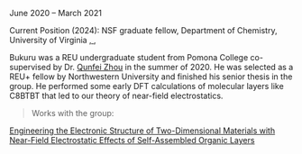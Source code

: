 June 2020 – March 2021

Current Position (2024): NSF graduate fellow, Department of Chemistry, University of Virginia <a href="https://www.linkedin.com/in/bukuru-anaclet-94454a156/"><i class="fa-brands fa-linkedin-in"></i>, </a>, <a href="https://scholar.google.com/citations?user=eWBeI5oAAAAJ&hl=en"><i class="ai ai-google-scholar-square ai-3x"></i></a>

Bukuru was a REU undergraduate student from Pomona College co-supervised by Dr. <a href="http://www.linkedin.com/in/qunfei-zhou-746a9241/">Qunfei Zhou</a> in the summer of 2020. He was selected as a REU+ fellow by Northwestern University and finished his senior thesis in the group. He performed some early DFT calculations of molecular layers like C8BTBT that led to our theory of near-field electrostatics. 


> Works with the group:

<a href="https://arxiv.org/abs/2109.09990">Engineering the Electronic Structure of Two-Dimensional Materials with Near-Field Electrostatic Effects of Self-Assembled Organic Layers</a>

